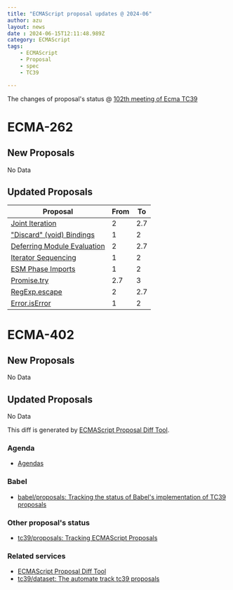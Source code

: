 ```yaml
---
title: "ECMAScript proposal updates @ 2024-06"
author: azu
layout: news
date : 2024-06-15T12:11:48.989Z
category: ECMAScript
tags:
    - ECMAScript
    - Proposal
    - spec
    - TC39

---
```


The changes of proposal's status @ [102th meeting of Ecma TC39][Agendas]

# ECMA-262

## New Proposals

No Data

## Updated Proposals

| Proposal                                                                          | From  | To    |
| --------------------------------------------------------------------------------- | ----- | ----- |
| [Joint Iteration](https://github.com/tc39/proposal-joint-iteration)               | 2     | 2.7   |
| ["Discard" (void) Bindings](https://github.com/tc39/proposal-discard-binding)     | 1     | 2     |
| [Deferring Module Evaluation](https://github.com/tc39/proposal-defer-import-eval) | 2     | 2.7   |
| [Iterator Sequencing](https://github.com/tc39/proposal-iterator-sequencing)       | 1     | 2     |
| [ESM Phase Imports](https://github.com/tc39/proposal-esm-phase-imports)           | 1     | 2     |
| [Promise.try](https://github.com/tc39/proposal-promise-try)                       | 2.7   | 3     |
| [RegExp.escape](https://github.com/tc39/proposal-regex-escaping)                  | 2     | 2.7   |
| [Error.isError](https://github.com/tc39/proposal-is-error)                        | 1     | 2     |


# ECMA-402

## New Proposals

No Data

## Updated Proposals

No Data


This diff is generated by [ECMAScript Proposal Diff Tool](https://azu.github.io/ecmascript-proposals-json/).

### Agenda

- [Agendas][]

### Babel

- [babel/proposals: Tracking the status of Babel's implementation of TC39 proposals](https://github.com/babel/proposals)

### Other proposal's status

- [tc39/proposals: Tracking ECMAScript Proposals](https://github.com/tc39/proposals)

### Related services

- [ECMAScript Proposal Diff Tool](https://azu.github.io/ecmascript-proposals-json/)
- [tc39/dataset: The automate track tc39 proposals](https://github.com/tc39/dataset)

[Agendas]: https://github.com/tc39/agendas/blob/main/2024/06.md
